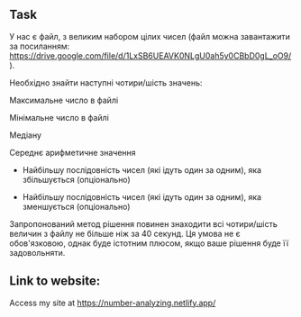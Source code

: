 ## Task

У нас є файл, з  великим набором цілих чисел (файл можна завантажити за посиланням: https://drive.google.com/file/d/1LxSB6UEAVK0NLgU0ah5y0CBbD0gL_oO9/ ).

Необхідно знайти наступні чотири/шість значень:

Максимальне число в файлі

Мінімальне число в файлі

Медіану

Середнє арифметичне значення

* Найбільшу послідовність чисел (які ідуть один за одним), яка збільшується (опціонально)

* Найбільшу послідовність чисел (які ідуть один за одним), яка зменшується (опціонально)


Запропонований метод рішення повинен знаходити всі чотири/шість величин з файлу не більше ніж за 40 секунд. Ця умова не є обов'язковою, однак буде істотним плюсом, якщо ваше рішення буде її задовольняти.


## Link to website:

Access my site at  https://number-analyzing.netlify.app/